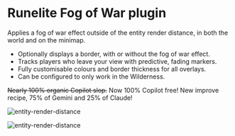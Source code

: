 # Runelite Fog of War plugin
Applies a fog of war effect outside of the entity render distance, in both the world and on the minimap.

- Optionally displays a border, with or without the fog of war effect.
- Tracks players who leave your view with predictive, fading markers.
- Fully customisable colours and border thickness for all overlays.
- Can be configured to only work in the Wilderness.

~~Nearly 100% organic Copilot slop.~~ Now 100% Copilot free! New improve recipe, 75% of Gemini and 25% of Claude!

![entity-render-distance](https://github.com/user-attachments/assets/ba65fb33-5ea9-4c0b-9a6a-9a96eab5d7ac)

![entity-render-distance](https://github.com/user-attachments/assets/c57c216d-f64f-4e56-91e8-65fdd5863ca5)
